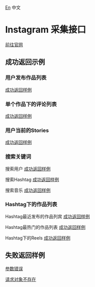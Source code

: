 [En](./README.md) 中文

# Instagram 采集接口

[前往官网](https://www.idatariver.com/zh-cn)

## 成功返回示例

### 用户发布作品列表

[成功返回样例](./examples/success_user_posts.json)


### 单个作品下的评论列表

[成功返回样例](./examples/success_post_comments.json)


### 用户当前的Stories

[成功返回样例](./examples/success_user_stories.json)


### 搜索关键词

搜索用户 [成功返回样例](./examples/success_search_user.json)

搜索Hashtag [成功返回样例](./examples/success_search_hashtag.json)

搜索音乐 [成功返回样例](./examples/success_search_music.json)


### Hashtag下的作品列表

Hashtag最近发布的作品列宾 [成功返回样例](./examples/success_hashtag_medias_recent.json)

Hashtag最热门的作品列表 [成功返回样例](./examples/success_hashtag_medias_top.json)

Hashtag下的Reels [成功返回样例](./examples/success_hashtag_reels.json)


## 失败返回样例

[参数错误](./examples/failed_1001.json)

[请求对象不存在](./examples/failed_1002.json)


